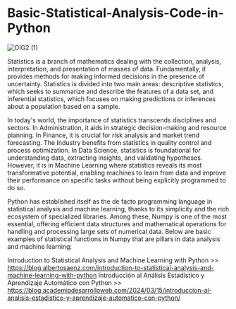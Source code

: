 ﻿# Basic-Statistical-Analysis-Code-in-Python
![OIG2 (1)](https://github.com/DaveSV/Basic-Statistical-Analysis-Code-in-Python/assets/29576337/fa8ca841-027d-4dcb-a19e-22de13444dcd)

Statistics is a branch of mathematics dealing with the collection, analysis, interpretation, and presentation of masses of data. Fundamentally, it provides methods for making informed decisions in the presence of uncertainty. Statistics is divided into two main areas: descriptive statistics, which seeks to summarize and describe the features of a data set, and inferential statistics, which focuses on making predictions or inferences about a population based on a sample.

In today's world, the importance of statistics transcends disciplines and sectors. In Administration, it aids in strategic decision-making and resource planning. In Finance, it is crucial for risk analysis and market trend forecasting. The Industry benefits from statistics in quality control and process optimization. In Data Science, statistics is foundational for understanding data, extracting insights, and validating hypotheses. However, it is in Machine Learning where statistics reveals its most transformative potential, enabling machines to learn from data and improve their performance on specific tasks without being explicitly programmed to do so.

Python has established itself as the de facto programming language in statistical analysis and machine learning, thanks to its simplicity and the rich ecosystem of specialized libraries. Among these, Numpy is one of the most essential, offering efficient data structures and mathematical operations for handling and processing large sets of numerical data. Below are basic examples of statistical functions in Numpy that are pillars in data analysis and machine learning:

Introduction to Statistical Analysis and Machine Learning with Python >> https://blog.albertosaenz.com/introduction-to-statistical-analysis-and-machine-learning-with-python
Introducción al Análisis Estadístico y Aprendizaje Automático con Python >> https://blog.academiadesarrolloweb.com/2024/03/15/introduccion-al-analisis-estadistico-y-aprendizaje-automatico-con-python/
